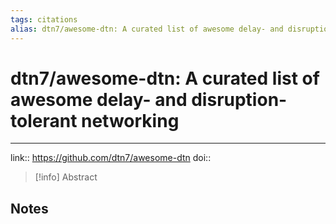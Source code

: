 ```yaml
---
tags: citations
alias: dtn7/awesome-dtn: A curated list of awesome delay- and disruption-tolerant networking
---
```

# dtn7/awesome-dtn: A curated list of awesome delay- and disruption-tolerant networking

****


link:: https://github.com/dtn7/awesome-dtn
doi:: 

> [!info] Abstract
> 



## Notes

